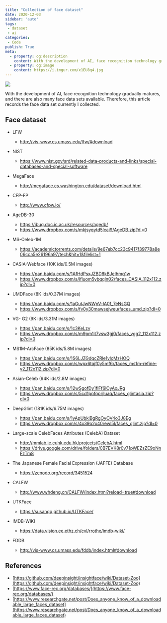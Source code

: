```yaml
---
title: "Collection of face dataset"
date: 2020-12-03
sidebar: 'auto'
tags:
 - dataset
 - ai
categories:
 - Code
publish: True
meta:
  - property: og:description
    content: With the development of AI, face recognition technology gradually matures, and there are also many face data sets available.
  - property: og:image
    content: https://i.imgur.com/x1EU8q4.jpg
---
```


![](https://i.imgur.com/x1EU8q4.jpg)

With the development of AI, face recognition technology gradually matures, and there are also many face data sets available. Therefore, this article records the face data set currently I collected.

## Face dataset
- LFW
  - http://vis-www.cs.umass.edu/lfw/#download

- NIST
  - https://www.nist.gov/srd/related-data-products-and-links/special-databases-and-special-software

- MegaFace
  - http://megaface.cs.washington.edu/dataset/download.html

- CFP-FP
  - http://www.cfpw.io/

- AgeDB-30
  - https://ibug.doc.ic.ac.uk/resources/agedb/
  - https://www.dropbox.com/s/mkjsyqytd5lcai9/AgeDB.zip?dl=0

- MS-Celeb-1M
  - https://academictorrents.com/details/9e67eb7cc23c9417f39778a8e06cca5e26196a97/tech&hit=1&filelist=1

- CASIA-Webface (10K ids/0.5M images)
  - https://pan.baidu.com/s/1AfHdPsxJZBD8kBJeIhmq1w
  - https://www.dropbox.com/s/lfluom5ybqqln02/faces_CASIA_112x112.zip?dl=0

- UMDFace (8K ids/0.37M images)
  - https://pan.baidu.com/s/1aGutJwNWpV-lA0f_7eNsGQ
  - https://www.dropbox.com/s/fv0y30mawsejweu/faces_umd.zip?dl=0

- VG- G2 (9K ids/3.31M images)
  - https://pan.baidu.com/s/1c3KeLzy
  - https://www.dropbox.com/s/m9pm1it7vsw3gj0/faces_vgg2_112x112.zip?dl=0

- MS1M-ArcFace (85K ids/5.8M images)
  - https://pan.baidu.com/s/1S6LJZGdqcZRle1vlcMzHOQ
  - https://www.dropbox.com/s/wpx6tqjf0y5mf6r/faces_ms1m-refine-v2_112x112.zip?dl=0

- Asian-Celeb (94K ids/2.8M images)
  - https://pan.baidu.com/s/12wSgofDy1flFf6lOyAxJRg
  - https://www.dropbox.com/s/5cd1ppfqprjluaq/faces_glintasia.zip?dl=0

- DeepGlint (181K ids/6.75M images) 
  - https://pan.baidu.com/s/1yApUbklBgRgOyOV4o3J8Eg
  - https://www.dropbox.com/s/4x39o2x40rewl5l/faces_glint.zip?dl=0

- Large-scale CelebFaces Attributes (CelebA) Dataset
  - http://mmlab.ie.cuhk.edu.hk/projects/CelebA.html
  - https://drive.google.com/drive/folders/0B7EVK8r0v71pWEZsZE9oNnFzTm8

- The Japanese Female Facial Expression (JAFFE) Database
  - https://zenodo.org/record/3451524

- CALFW
  - http://www.whdeng.cn/CALFW/index.html?reload=true#download

- UTKFace
  - https://susanqq.github.io/UTKFace/

- IMDB-WIKI
  - https://data.vision.ee.ethz.ch/cvl/rrothe/imdb-wiki/

- FDDB
  - http://vis-www.cs.umass.edu/fddb/index.html#download

## References
- [https://github.com/deepinsight/insightface/wiki/Dataset-Zoo](https://github.com/deepinsight/insightface/wiki/Dataset-Zoo)
- [https://www.face-rec.org/databases/](https://www.face-rec.org/databases/)
- [https://www.researchgate.net/post/Does_anyone_know_of_a_downloadable_large_faces_dataset](https://www.researchgate.net/post/Does_anyone_know_of_a_downloadable_large_faces_dataset)
